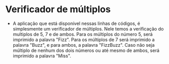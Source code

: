 # Verificador de múltiplos
- A aplicação que está disponível nessas linhas de códigos, é simplesmente um verificador de múltiplos. Nele temos a verificação do multiplos de 5, 7 e de ambos. Para os múltiplos do número 5, será imprimido a palavra "Fizz". Para os múltiplos de 7 será imprimido a palavra "Buzz", e para ambos, a palavra "FizzBuzz". Caso não seja múltiplo de nenhum dos dois números ou até mesmo de ambos, será imprimido a palavra "Miss". 
